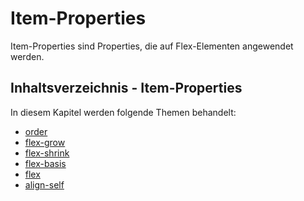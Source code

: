 # Item-Properties

Item-Properties sind Properties, die auf Flex-Elementen angewendet werden.

## Inhaltsverzeichnis - Item-Properties

In diesem Kapitel werden folgende Themen behandelt:

- [order](oder.md)
- [flex-grow](flex-grow.md)
- [flex-shrink](flex-shrink.md)
- [flex-basis](flex-basis.md)
- [flex](flex.md)
- [align-self](align-self.md)